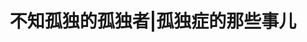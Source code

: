 ---
title: 不知孤独的孤独者|孤独症的那些事儿
tags: [孤独症谱系, Aspie]
color: danger
description: 我有孤独症谱系障碍，但是我和你一样，爱家人，爱朋友，爱这世间一切的美好。我并非冷酷无情，也并不麻木不仁；相反，我的内心非常敏感。我有独特的爱好，喜欢独处，但这不意味着我讨厌你。
external_url: http://mp.weixin.qq.com/s?__biz=MzIyMzgyMjY5NQ==&amp;mid=2247484005&amp;idx=2&amp;sn=62e6979ec69666ede903c7f8e4e38954&amp;chksm=e819146ddf6e9d7bff6e05eaef7310aa2d72bf61037e56ee4398ae899edd924a0ce19db4e0b2&amp;scene=27#wechat_redirect
---